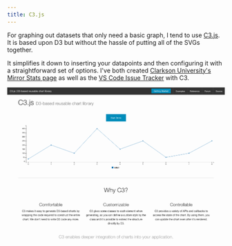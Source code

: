 ```yaml
---
title: C3.js
---
```


For graphing out datasets that only need a basic graph, I tend to use [C3.js](https://c3js.org). It is based upon D3 but without the hassle of putting all of the SVGs together.

It simplifies it down to inserting your datapoints and then configuring it with a straightforward set of options. I've both created [Clarkson University's Mirror Stats page](https://mirror.clarkson.edu/stats.html) as well as the [VS Code Issue Tracker](https://vscode-issue-tracker.netlify.com) with C3.

[![C3 Homepage](../images/c3.png)](https://c3js.org)
